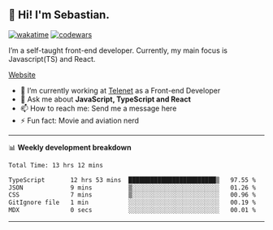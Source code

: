 ## 👋 Hi! I'm Sebastian.

[![wakatime](https://wakatime.com/badge/user/df0036c6-328a-4a39-be9b-e49417ed22a1.svg)](https://wakatime.com/@df0036c6-328a-4a39-be9b-e49417ed22a1)
[![codewars](https://www.codewars.com/users/sebavuye/badges/small)](https://www.codewars.com/users/sebavuye)

I’m a self-taught front-end developer. Currently, my main focus is Javascript(TS) and React.

[Website](https://sebastianvuye.be)

- 🔭 I’m currently working at [Telenet](https://telenet.be/) as a Front-end Developer
- 💬 Ask me about **JavaScript, TypeScript and React**
- 📫 How to reach me: Send me a message here
- ⚡ Fun fact: Movie and aviation nerd

-------

📊 **Weekly development breakdown**

<!--START_SECTION:waka-->

```txt
Total Time: 13 hrs 12 mins

TypeScript       12 hrs 53 mins  ████████████████████████▒   97.55 %
JSON             9 mins          ▒░░░░░░░░░░░░░░░░░░░░░░░░   01.26 %
CSS              7 mins          ▒░░░░░░░░░░░░░░░░░░░░░░░░   00.96 %
GitIgnore file   1 min           ░░░░░░░░░░░░░░░░░░░░░░░░░   00.19 %
MDX              0 secs          ░░░░░░░░░░░░░░░░░░░░░░░░░   00.01 %
```

<!--END_SECTION:waka-->
-------
